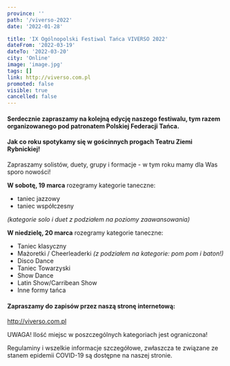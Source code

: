 ```yaml
---
province: ''
path: '/viverso-2022'
date: '2022-01-28'

title: 'IX Ogólnopolski Festiwal Tańca VIVERSO 2022'
dateFrom: '2022-03-19'
dateTo: '2022-03-20'
city: 'Online'
image: 'image.jpg'
tags: []
link: http://viverso.com.pl
promoted: false
visible: true
cancelled: false
---
```

#### Serdecznie zapraszamy na kolejną edycję naszego festiwalu, tym razem organizowanego pod patronatem Polskiej Federacji Tańca.

#### Jak co roku spotykamy się w gościnnych progach Teatru Ziemi Rybnickiej!

Zapraszamy solistów, duety, grupy i formacje - w tym roku mamy dla Was sporo nowości!

**W sobotę, 19 marca** rozegramy kategorie taneczne:
- taniec jazzowy
- taniec współczesny

_(kategorie solo i duet z podziałem na poziomy zaawansowania)_

**W niedzielę, 20 marca** rozegramy kategorie taneczne:

- Taniec klasyczny
- Mażoretki / Cheerleaderki _(z podziałem na kategorie: pom pom i baton!)_
- Disco Dance
- Taniec Towarzyski
- Show Dance
- Latin Show/Carribean  Show
- Inne formy tańca

#### Zapraszamy do zapisów przez naszą stronę internetową:
http://viverso.com.pl

UWAGA! Ilość miejsc w poszczególnych kategoriach jest ograniczona!

Regulaminy i wszelkie informacje szczegółowe, zwłaszcza te związane ze stanem epidemii COVID-19 są dostępne na naszej stronie.
